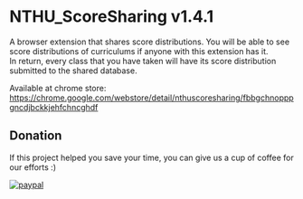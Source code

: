 # NTHU_ScoreSharing v1.4.1

A browser extension that shares score distributions.
You will be able to see score distributions of curriculums if anyone with this extension has it.  
In return, every class that you have taken will have its score distribution submitted to the shared database.

Available at chrome store: https://chrome.google.com/webstore/detail/nthuscoresharing/fbbgchnopppgncdjbckkjehfchncghdf

## Donation

If this project helped you save your time, you can give us a cup of coffee for our efforts :) 

[![paypal](https://www.paypalobjects.com/en_US/i/btn/btn_donateCC_LG.gif)](paypal.me/b0w1d)
